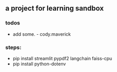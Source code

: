 ## a project for learning sandbox

### todos
- add some. - cody.maverick



### steps:

- pip install streamlit pypdf2 langchain faiss-cpu
- pip install python-dotenv


